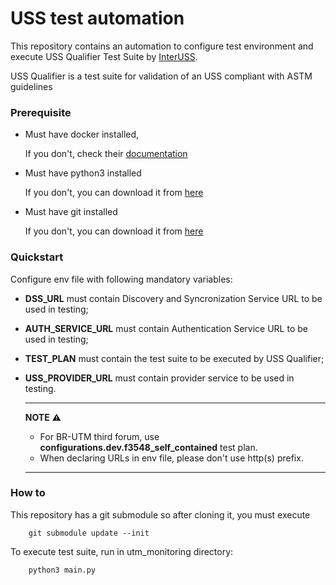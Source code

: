 # USS test automation

This repository contains an automation to configure test environment and execute USS Qualifier Test Suite by [InterUSS](https://interussplatform.org/).

USS Qualifier is a test suite for validation of an USS compliant with ASTM guidelines

### Prerequisite

- Must have docker installed,

  If you don't, check their [documentation](https://docs.docker.com/engine/install/)

- Must have python3 installed

  If you don't, you can download it from [here](https://www.python.org/downloads/)

- Must have git installed

  If you don't, you can download it from [here](https://www.git-scm.com/downloads)

### Quickstart

Configure env file with following mandatory variables:

- **DSS_URL** must contain Discovery and Syncronization Service URL to be used in testing;
- **AUTH_SERVICE_URL** must contain Authentication Service URL to be used in testing;
- **TEST_PLAN** must contain the test suite to be executed by USS Qualifier;
- **USS_PROVIDER_URL** must contain provider service to be used in testing.

  ***

  **NOTE**
  ⚠️
  
  - For BR-UTM third forum, use **configurations.dev.f3548_self_contained** test plan.
  - When declaring URLs in env file, please don't use http(s) prefix.

  ***

### How to

This repository has a git submodule so after cloning it, you must execute

```
    git submodule update --init
```

To execute test suite, run in utm_monitoring directory:

```
    python3 main.py
```
